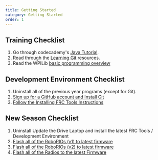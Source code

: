 ```yaml
---
title: Getting Started
category: Getting Started
order: 1
---
```

## Training Checklist
1. Go through codecademy's [Java Tutorial](https://www.codecademy.com/learn/learn-java).  
2. Read through the [Learning Git](https://team2445.github.io/The-Programming-Survival-Guide/git/learning-git/) resources.  
3. Read the WPILib [basic programming overview](https://docs.wpilib.org/en/latest/docs/software/wpilib-overview/index.html)  

## Development Environment Checklist
1. Uninstall all of the previous year programs (except for Git).  
2. [Sign up for a GitHub account and Install Git](../getting-started/installing-frctools/)  
3. [Follow the Installing FRC Tools Instructions](../getting-started/installing-git/)  

## New Season Checklist
1. Uninstall Update the Drive Laptop and install the latest FRC Tools / Development Environment  
2. [Flash all of the RoboRIOs (v1) to latest firmware](https://docs.wpilib.org/en/latest/docs/getting-started/getting-started-frc-control-system/imaging-your-roborio.html)  
3. [Flash all of the RoboRIOs (v2) to latest firmware](https://docs.wpilib.org/en/latest/docs/zero-to-robot/step-3/roborio2-imaging.html)  
4. [Flash all of the Radios to the latest Firmware](https://docs.wpilib.org/en/latest/docs/getting-started/getting-started-frc-control-system/radio-programming.html)  